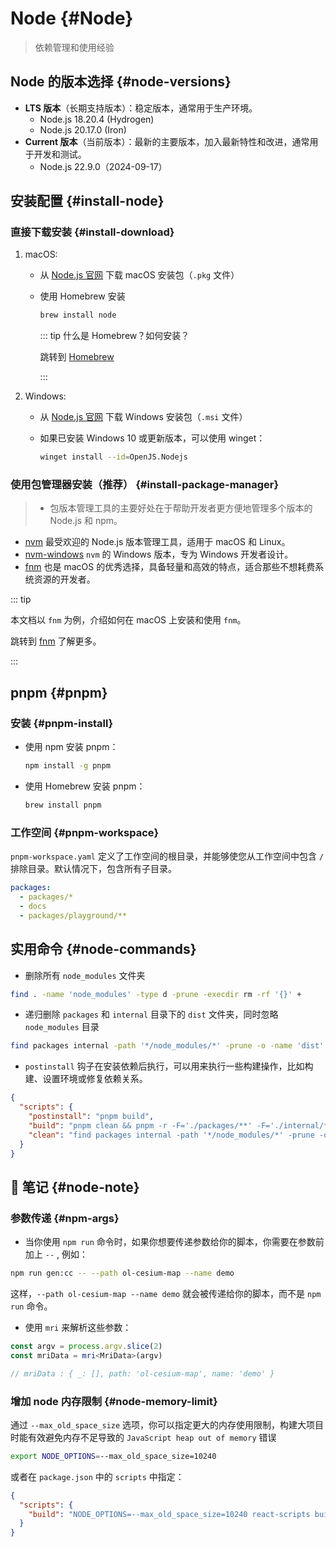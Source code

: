# Node {#Node}

> 依赖管理和使用经验

## Node 的版本选择 {#node-versions}

- **LTS 版本**（长期支持版本）：稳定版本，通常用于生产环境。
  - Node.js 18.20.4 (Hydrogen)
  - Node.js 20.17.0 (Iron)
- **Current 版本**（当前版本）：最新的主要版本，加入最新特性和改进，通常用于开发和测试。
  - Node.js 22.9.0（2024-09-17）

## 安装配置 {#install-node}

### 直接下载安装 {#install-download}

1. macOS:

   - 从 [Node.js 官网](https://nodejs.org/) 下载 macOS 安装包（`.pkg` 文件）
   - 使用 Homebrew 安装

     ```sh
     brew install node
     ```

     ::: tip 什么是 Homebrew？如何安装？

     跳转到 [Homebrew](../mac/brew)

     :::

2. Windows:

   - 从 [Node.js 官网](https://nodejs.org/) 下载 Windows 安装包（`.msi` 文件）
   - 如果已安装 Windows 10 或更新版本，可以使用 winget：

     ```sh
     winget install --id=OpenJS.Nodejs
     ```

### 使用包管理器安装（推荐） {#install-package-manager}

> - 包版本管理工具的主要好处在于帮助开发者更方便地管理多个版本的 Node.js 和 npm。

- [nvm](https://github.com/nvm-sh/nvm) 最受欢迎的 Node.js 版本管理工具，适用于 macOS 和 Linux。
- [nvm-windows](https://github.com/coreybutler/nvm-windows) `nvm` 的 Windows 版本，专为 Windows 开发者设计。
- [fnm](https://github.com/Schniz/fnm) 也是 macOS 的优秀选择，具备轻量和高效的特点，适合那些不想耗费系统资源的开发者。

::: tip

本文档以 `fnm` 为例，介绍如何在 macOS 上安装和使用 `fnm`。

跳转到 [fnm](./fnm) 了解更多。

:::

## pnpm {#pnpm}

### 安装 {#pnpm-install}

- 使用 npm 安装 pnpm：

  ```sh
  npm install -g pnpm
  ```

- 使用 Homebrew 安装 pnpm：

  ```sh
  brew install pnpm
  ```

### 工作空间 {#pnpm-workspace}

`pnpm-workspace.yaml` 定义了工作空间的根目录，并能够使您从工作空间中包含 `/` 排除目录。默认情况下，包含所有子目录。

```yaml
packages:
  - packages/*
  - docs
  - packages/playground/**
```

## 实用命令 {#node-commands}

- 删除所有 `node_modules` 文件夹

```sh
find . -name 'node_modules' -type d -prune -execdir rm -rf '{}' +
```

- 递归删除 `packages` 和 `internal` 目录下的 `dist` 文件夹，同时忽略 `node_modules` 目录

```sh
find packages internal -path '*/node_modules/*' -prune -o -name 'dist' -type d -exec rm -rf {} + || true
```

- `postinstall` 钩子在安装依赖后执行，可以用来执行一些构建操作，比如构建、设置环境或修复依赖关系。

```json
{
  "scripts": {
    "postinstall": "pnpm build",
    "build": "pnpm clean && pnpm -r -F='./packages/**' -F='./internal/**' run build",
    "clean": "find packages internal -path '*/node_modules/*' -prune -o -name 'dist' -type d -exec rm -rf {} + || true"
  }
}
```

## 📝 笔记 {#node-note}

### 参数传递 {#npm-args}

- 当你使用 `npm run` 命令时，如果你想要传递参数给你的脚本，你需要在参数前加上 `--` , 例如：

```sh
npm run gen:cc -- --path ol-cesium-map --name demo
```

这样，`--path ol-cesium-map --name demo` 就会被传递给你的脚本，而不是 `npm run` 命令。

- 使用 `mri` 来解析这些参数：

```ts
const argv = process.argv.slice(2)
const mriData = mri<MriData>(argv)

// mriData : { _: [], path: 'ol-cesium-map', name: 'demo' }
```

### 增加 node 内存限制 {#node-memory-limit}

通过 `--max_old_space_size` 选项，你可以指定更大的内存使用限制，构建大项目时能有效避免内存不足导致的 `JavaScript heap out of memory` 错误

```sh
export NODE_OPTIONS=--max_old_space_size=10240
```

或者在 `package.json` 中的 `scripts` 中指定：

```json
{
  "scripts": {
    "build": "NODE_OPTIONS=--max_old_space_size=10240 react-scripts build"
  }
}
```
